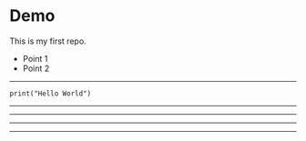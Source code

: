 # Demo
This is my first repo. 
- Point 1 
- Point 2 
___

```
print("Hello World")
```
---
____
----
_____

